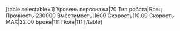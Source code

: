 [table selectable=1]
Уровень персонажа|70
Тип робота|Боец
Прочность|230000
Вместимость|1600
Скорость|10.00
Скорость MAX|22.00
Броня|111
Поля|111
[/table]
